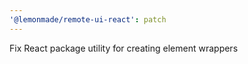 ```yaml
---
'@lemonmade/remote-ui-react': patch
---
```


Fix React package utility for creating element wrappers
